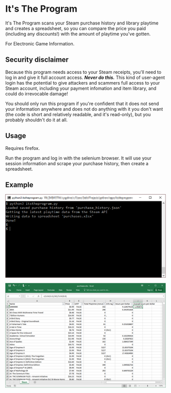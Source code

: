 # It's The Program

It's The Program scans your Steam purchase history and library playtime and creates a spreadsheet, so you can compare the price you paid (including any discounts!) with the amount of playtime you've gotten.

For Electronic Game Information.

## Security disclaimer

Because this program needs access to your Steam receipts, you'll need to log in and give it full account access. ***Never do this.*** This kind of user-agent login has the potential to give attackers and scammers full access to your Steam account, including your payment infomation and item library, and could do irrevocable damage!

You should only run this program if you're confident that it does not send your information anywhere and does not do anything with it you don't want (the code is short and relatively readable, and it's read-only), but you probably shouldn't do it at all. 

## Usage

Requires firefox. 

Run the program and log in with the selenium browser. It will use your session information and scrape your purchase history, then create a spreadsheet.

## Example

![Console](./doc/console.png)

![Excel](./doc/spreadsheet.png)

<!--

## Submission note

Robby: 

I was watching your show and when you talked about your spreadsheet I was disappointed, because I haven’t kept all my receipts so I don’t know what price I paid for my games. But then I realized steam saves all that data, including what are you got on sale. So I made a program that makes a spreadsheet from your Steam data

I’m not advising anyone to run this because on principle you should give your Steam credentials to strange programs on the Internet, but I wanted to show off my work and maybe this can help some spreadsheet fans who can read the code and understand what it’s doing.

-->
